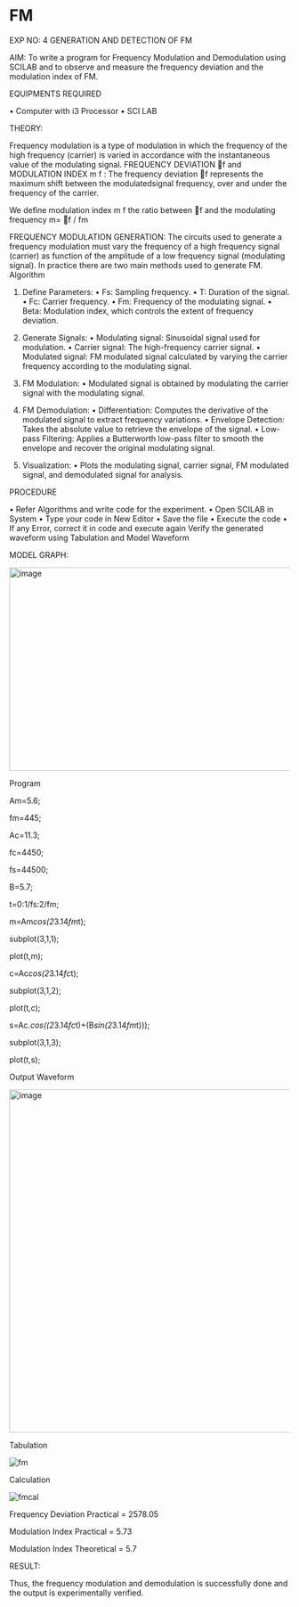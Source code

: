 # FM

EXP NO: 4	GENERATION AND DETECTION OF FM


AIM:
To write a program for Frequency Modulation and Demodulation using SCILAB and to observe and measure the frequency deviation and the modulation index of FM.


EQUIPMENTS REQUIRED

•	Computer with i3 Processor
•	SCI LAB

THEORY:

Frequency modulation is a type of modulation in which the frequency of the high frequency (carrier) is varied in accordance with the instantaneous value of the modulating signal.
FREQUENCY DEVIATION f and MODULATION INDEX m f :
The frequency deviation f represents the maximum shift between the  modulatedsignal
frequency, over and under the frequency of the carrier.

We define modulation index m f the ratio between f and the modulating frequency
m= f / fm


FREQUENCY MODULATION GENERATION:
The circuits used to generate a frequency modulation must vary the frequency of a high frequency signal (carrier) as function of the amplitude of a low frequency signal (modulating signal). In practice there are two main methods used to generate FM.
Algorithm
1.	Define Parameters:
•	Fs: Sampling frequency.
•	T: Duration of the signal.
•	Fc: Carrier frequency.
•	Fm: Frequency of the modulating signal.
•	Beta: Modulation index, which controls the extent of frequency deviation.
2.	Generate Signals:
•	Modulating signal: Sinusoidal signal used for modulation.
•	Carrier signal: The high-frequency carrier signal.
•	Modulated signal: FM modulated signal calculated by varying the carrier frequency according to the modulating signal.
3.	FM Modulation:
•	Modulated signal is obtained by modulating the carrier signal with the modulating signal.
 
4.	FM Demodulation:
•	Differentiation: Computes the derivative of the modulated signal to extract frequency variations.
•	Envelope Detection: Takes the absolute value to retrieve the envelope of the signal.
•	Low-pass Filtering: Applies a Butterworth low-pass filter to smooth the envelope and recover the original modulating signal.
5.	Visualization:
•	Plots the modulating signal, carrier signal, FM modulated signal, and demodulated signal for analysis.



PROCEDURE


•	Refer Algorithms and write code for the experiment.
•	Open SCILAB in System
•	Type your code in New Editor
•	Save the file
•	Execute the code
•	If any Error, correct it in code and execute again
Verify the generated waveform using Tabulation and Model Waveform

MODEL GRAPH:

<img width="512" height="365" alt="image" src="https://github.com/user-attachments/assets/acd787bd-5281-4f1b-802f-1aa39fac9189" />


Program

Am=5.6;

fm=445;

Ac=11.3;

fc=4450;

fs=44500;

B=5.7;

t=0:1/fs:2/fm; 

m=Am*cos(2*3.14*fm*t); 

subplot(3,1,1);

plot(t,m);

c=Ac*cos(2*3.14*fc*t); 

subplot(3,1,2);

plot(t,c); 

s=Ac.*cos((2*3.14*fc*t)+(B*sin(2*3.14*fm*t)));

subplot(3,1,3);

plot(t,s);

Output Waveform

<img width="1366" height="616" alt="image" src="https://github.com/user-attachments/assets/6f6644c5-c0a5-4d4d-a055-4b7b3f796120" />

Tabulation


![fm](https://github.com/user-attachments/assets/a010a87a-cff3-4af0-b4f9-fed8d5e4c21c)



Calculation

![fmcal](https://github.com/user-attachments/assets/0db853e2-1da6-4b27-82d5-540dd50cb206)


Frequency Deviation Practical = 2578.05

Modulation Index Practical	= 5.73

Modulation Index Theoretical	= 5.7



RESULT:

Thus, the frequency modulation and demodulation is successfully done and the output is experimentally verified.


